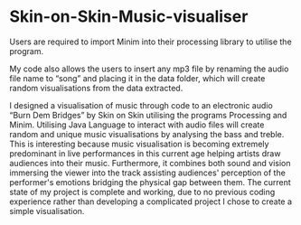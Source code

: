 # Skin-on-Skin-Music-visualiser

Users are required to import Minim into their processing library to utilise the program.

My code also allows the users to insert any mp3 file by renaming the audio file name to “song” and placing it in the data folder, which will create random visualisations from the data extracted. 

I designed a visualisation of music through code to an electronic audio “Burn Dem Bridges” by Skin on Skin utilising the programs Processing and Minim. Utilising Java Language to interact with audio files will create random and unique music visualisations by analysing the bass and treble. This is interesting because music visualisation is becoming extremely predominant in live performances in this current age helping artists draw audiences into their music. Furthermore, it combines both sound and vision immersing the viewer into the track assisting audiences' perception of the performer's emotions bridging the physical gap between them. The current state of my project is complete and working, due to no previous coding experience rather than developing a complicated project I chose to create a simple visualisation. 


